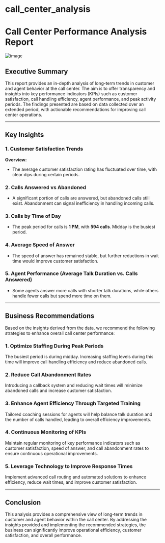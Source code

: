 # call_center_analysis
# Call Center Performance Analysis Report
![image](https://github.com/user-attachments/assets/bb0a7a7d-4962-47fd-976d-6f0406b67a5c)


## Executive Summary

This report provides an in-depth analysis of long-term trends in customer and agent behavior at the call center. The aim is to offer transparency and insights into key performance indicators (KPIs) such as customer satisfaction, call handling efficiency, agent performance, and peak activity periods. The findings presented are based on data collected over an extended period, with actionable recommendations for improving call center operations.

---

## Key Insights

### 1. Customer Satisfaction Trends
**Overview:**  
- The average customer satisfaction rating has fluctuated over time, with clear dips during certain periods.

### 2. Calls Answered vs Abandoned

- A significant portion of calls are answered, but abandoned calls still exist. Abandonment can signal inefficiency in handling incoming calls.


### 3. Calls by Time of Day

- The peak period for calls is **1 PM**, with **594 calls**. Midday is the busiest period.

### 4. Average Speed of Answer
 
- The speed of answer has remained stable, but further reductions in wait time would improve customer satisfaction.


### 5. Agent Performance (Average Talk Duration vs. Calls Answered)
  
- Some agents answer more calls with shorter talk durations, while others handle fewer calls but spend more time on them.

---

## Business Recommendations

Based on the insights derived from the data, we recommend the following strategies to enhance overall call center performance:

### 1. Optimize Staffing During Peak Periods
The busiest period is during midday. Increasing staffing levels during this time will improve call handling efficiency and reduce abandoned calls.

### 2. Reduce Call Abandonment Rates
Introducing a callback system and reducing wait times will minimize abandoned calls and increase customer satisfaction.

### 3. Enhance Agent Efficiency Through Targeted Training
Tailored coaching sessions for agents will help balance talk duration and the number of calls handled, leading to overall efficiency improvements.

### 4. Continuous Monitoring of KPIs
Maintain regular monitoring of key performance indicators such as customer satisfaction, speed of answer, and call abandonment rates to ensure continuous operational improvements.

### 5. Leverage Technology to Improve Response Times
Implement advanced call routing and automated solutions to enhance efficiency, reduce wait times, and improve customer satisfaction.

---

## Conclusion

This analysis provides a comprehensive view of long-term trends in customer and agent behavior within the call center. By addressing the insights provided and implementing the recommended strategies, the business can significantly improve operational efficiency, customer satisfaction, and overall performance.

